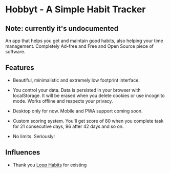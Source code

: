 # Hobbyt - A Simple Habit Tracker

## Note: currently it's undocumented

An app that helps you get and maintain good habits, also helping your time management. Completely Ad-free and Free and Open Source piece of software.

## Features

-  Beautiful, minimalistic and extremely low footprint interface.

-  You control your data. Data is persisted in your browser with localStorage. It will be erased when you delete cookies or use incognito mode. Works offline and respects your privacy.

-  Desktop only for now. Mobile and PWA support coming soon.

-  Custom scoring system. You'll get score of 80 when you complete task for 21 consecutive days, 96 after 42 days and so on.

-  No limits. Seriously!

## Influences

-  Thank you [Loop Habits](https://github.com/iSoron/uhabits) for existing
